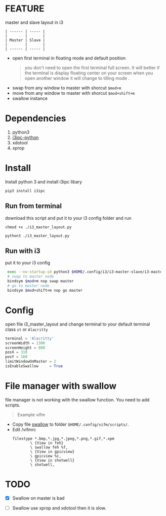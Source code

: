 # FEATURE

 master and slave layout in i3
```
| ------ | ----- |
|        |       |
| Master | Slave |
|        |       |
| ------ | ----- |
```
* open first terminal in floating mode and default position 
    > you don't need to open the first terminal full screen.
    > It will better if the terminal is display floating center on your screen
    > when you open another window it will change to tilling mode .
* swap from any window to master with shorcut `$mod+m`
* move from any window to master with shorcut `$mod+shift+m`
* swallow instance 

# Dependencies

1. python3
2. [i3ipc-python](https://github.com/altdesktop/i3ipc-python)
3. xdotool
4. xprop


# Install

 Install python 3 and install i3ipc libary

 `pip3 install i3ipc`

## Run from terminal

 download this script and put it to your i3 config folder and run

`chmod +x ./i3_master_layout.py`

`python3 ./i3_master_layout.py`

## Run with i3

 put it to your i3 config

```bash
 exec --no-startup-id python3 $HOME/.config/i3/i3-master-slave/i3-master-layout.py
 # swap to master node
 bindsym $mod+m nop swap master 
 # go to master node
 bindsym $mod+shift+m nop go master 

 ```
# Config

open file i3_master_layout and change terminal to your default terminal class `st` or `Alacritty`

```python
terminal = 'Alacritty'
screenWidth = 1300
screenHeight = 800
posX = 310
posY = 160
limitWindowOnMaster = 2
isEnableSwallow     = True

```
# File manager with swallow 

 file manager is not working with the swallow function. You need to add scripts. 
 >Example vifm
 * Copy file [swallow](./swallow) to folder `$HOME/.config/vifm/scripts/`.
 * Edit /vifmrc 
    ```
    filextype *.bmp,*.jpg,*.jpeg,*.png,*.gif,*.xpm
            \ {View in feh}
            \ swallow feh %f,
            \ {View in gpicview}
            \ gpicview %c,
            \ {View in shotwell}
            \ shotwell,
    ```
# TODO

- [x] Swallow on master is bad

- [ ]  Swallow use xprop and xdotool then it is slow.

